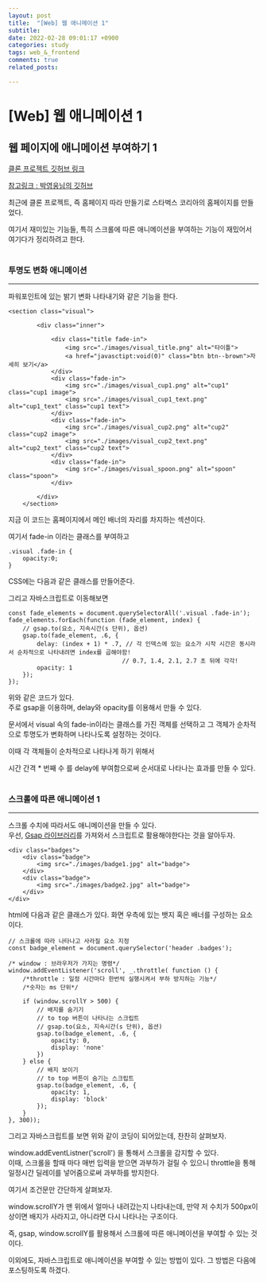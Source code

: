 ```yaml
---
layout: post
title:  "[Web] 웹 애니메이션 1"
subtitle:  
date: 2022-02-28 09:01:17 +0900
categories: study
tags: web_&_frontend
comments: true
related_posts:

---
```


# [Web] 웹 애니메이션 1<br/>

## 웹 페이지에 애니메이션 부여하기 1<br/>

[클론 프로젝트 깃허브 링크](https://github.com/WookeyKim95/clone_StarbucksKorea)<br/>

[참고링크 : 박영웅님의 깃허브](https://github.com/Parkyoungwoong/starbucks-vanilla-app)

최근에 클론 프로젝트, 즉 홈페이지 따라 만들기로 스타벅스 코리아의 홈페이지를 만들었다.<br/>

여기서 재미있는 기능들, 특히 스크롤에 따른 애니메이션을 부여하는 기능이 재밌어서 여기다가 정리하려고 한다.<br/>
<br/>



### 투명도 변화 애니메이션
---

파워포인트에 있는 밝기 변화 나타내기와 같은 기능을 한다.<br/>


```
<section class="visual">

        <div class="inner">

            <div class="title fade-in">
                <img src="./images/visual_title.png" alt="타이틀">
                <a href="javasctipt:void(0)" class="btn btn--brown">자세히 보기</a>
            </div>
            <div class="fade-in">
                <img src="./images/visual_cup1.png" alt="cup1" class="cup1 image">
                <img src="./images/visual_cup1_text.png" alt="cup1_text" class="cup1 text">
            </div>
            <div class="fade-in">
                <img src="./images/visual_cup2.png" alt="cup2" class="cup2 image">
                <img src="./images/visual_cup2_text.png" alt="cup2_text" class="cup2 text">
            </div>
            <div class="fade-in">
                <img src="./images/visual_spoon.png" alt="spoon" class="spoon">
            </div>

        </div>
    </section>
```

지금 이 코드는 홈페이지에서 메인 배너의 자리를 차지하는 섹션이다.<br/>

여기서 fade-in 이라는 클래스를 부여하고

```
.visual .fade-in {
    opacity:0;
}

```

CSS에는 다음과 같은 클래스를 만들어준다.<br/>

그리고 자바스크립트로 이동해보면

```
const fade_elements = document.querySelectorAll('.visual .fade-in');
fade_elements.forEach(function (fade_element, index) {
    // gsap.to(요소, 지속시간(s 단위), 옵션)
    gsap.to(fade_element, .6, {
        delay: (index + 1) * .7, // 각 인덱스에 있는 요소가 시작 시간은 동시라서 순차적으로 나타내려면 index를 곱해야함!
                                // 0.7, 1.4, 2.1, 2.7 초 뒤에 각각!
        opacity: 1
    });
});
```

위와 같은 코드가 있다.<br/>
주로 gsap을 이용하며, delay와 opacity를 이용해서 만들 수 있다.<br/>

문서에서 visual 속의 fade-in이라는 클래스를 가진 객체를 선택하고
그 객체가 순차적으로 투명도가 변화하며 나타나도록 설정하는 것이다.<br/>

이때 각 객체들이 순차적으로 나타나게 하기 위해서

시간 간격 * 번째 수 를 delay에 부여함으로써 순서대로 나타나는 효과를 만들 수 있다.<br/>
<br/>

### 스크롤에 따른 애니메이션 1
---

스크롤 수치에 따라서도 애니메이션을 만들 수 있다.<br/>
우선, [Gsap 라이브러리](https://cdnjs.com/libraries/gsap)를 가져와서 스크립트로 활용해야한다는 것을 알아두자.

```
<div class="badges">
    <div class="badge">
        <img src="./images/badge1.jpg" alt="badge">
    </div>
    <div class="badge">
        <img src="./images/badge2.jpg" alt="badge">
    </div>
</div>
```

html에 다음과 같은 클래스가 있다. 화면 우측에 있는 뱃지 혹은 배너를 구성하는 요소이다.<br/>


```
// 스크롤에 따라 나타나고 사라질 요소 지정
const badge_element = document.querySelector('header .badges');

/* window : 브라우저가 가지는 명령*/
window.addEventListener('scroll', _.throttle( function () {
    /*throttle : 일정 시간마다 한번씩 실행시켜서 부하 방지하는 기능*/
    /*숫자는 ms 단위*/

    if (window.scrollY > 500) {
        // 배지를 숨기기
        // to top 버튼이 나타나는 스크립트
        // gsap.to(요소, 지속시간(s 단위), 옵션)
        gsap.to(badge_element, .6, {
            opacity: 0,
            display: 'none'
        })
    } else {
        // 배지 보이기
        // to top 버튼이 숨기는 스크립트
        gsap.to(badge_element, .6, {
            opacity: 1,
            display: 'block'
        });
    }
}, 300));
```


그리고 자바스크립트를 보면 위와 같이 코딩이 되어있는데, 찬찬히 살펴보자.

window.addEventListner('scroll') 을 통해서 스크롤을 감지할 수 있다.<br/> 이때, 스크롤을 할때 마다 매번 입력을 받으면 과부하가 걸릴 수 있으니 throttle을 통해 일정시간 딜레이를 넣어줌으로써 과부하를 방지한다.<br/>

여기서 조건문만 간단하게 살펴보자.

window.scrollY가 맨 위에서 얼마나 내려갔는지 나타내는데, 만약 저 수치가 500px이상이면 배지가 사라지고, 아니라면 다시 나타나는 구조이다.

즉, gsap, window.scrollY를 활용해서 스크롤에 따른 애니메이션을 부여할 수 있는 것이다.<br/>


이외에도, 자바스크립트로 애니메이션을 부여할 수 있는 방법이 있다. 그 방법은 다음에 포스팅하도록 하겠다.